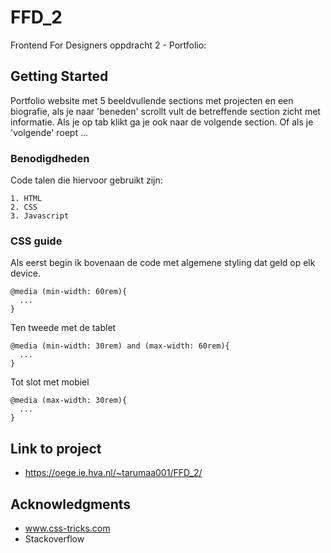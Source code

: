 # FFD_2

Frontend For Designers oppdracht 2 - Portfolio:

## Getting Started

Portfolio website met 5 beeldvullende sections met projecten en een biografie, als je naar 'beneden' scrollt vult de betreffende section zicht met informatie. Als je op tab klikt ga je ook naar de volgende section. Of als je 'volgende' roept ...

### Benodigdheden

Code talen die hiervoor gebruikt zijn:

```
1. HTML
2. CSS
3. Javascript

```

### CSS guide

Als eerst begin ik bovenaan de code met algemene styling dat geld op elk device.
```
@media (min-width: 60rem){
  ...
}
```

Ten tweede met de tablet
```
@media (min-width: 30rem) and (max-width: 60rem){
  ...
}
```
Tot slot met mobiel
```
@media (max-width: 30rem){
  ...
}
```

## Link to project

* https://oege.ie.hva.nl/~tarumaa001/FFD_2/

## Acknowledgments

* www.css-tricks.com
* Stackoverflow
